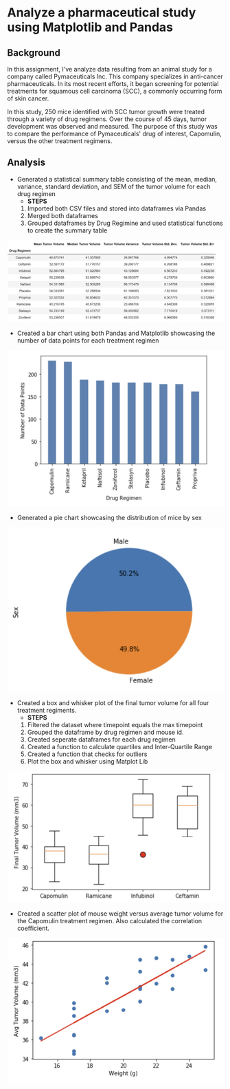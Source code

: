 # Analyze a pharmaceutical study using Matplotlib and Pandas 

## Background

In this assignment, I've analyze data resulting from an animal study for a company called Pymaceuticals Inc. This company specializes in anti-cancer pharmaceuticals. In its most recent efforts, it began screening for potential treatments for squamous cell carcinoma (SCC), a commonly occurring form of skin cancer.

In this study, 250 mice identified with SCC tumor growth were treated through a variety of drug regimens. Over the course of 45 days, tumor development was observed and measured. The purpose of this study was to compare the performance of Pymaceuticals' drug of interest, Capomulin, versus the other treatment regimens.

## Analysis

* Generated a statistical summary table consisting of the mean, median, variance, standard deviation, and SEM of the tumor volume for each drug regimen
   * **STEPS**
    1) Imported both CSV files and stored into dataframes via Pandas
    2) Merged both dataframes
    3) Grouped dataframes by Drug Regimine and used statistical functions to create the summary table
    
![](/images/summary_table.jpg)

* Created a bar chart using both Pandas and Matplotlib showcasing the number of data points for each treatment regimen

![](/images/drug_regimen_counts.jpg)

* Generated a pie chart showcasing the distribution of mice by sex

![](/images/distribution_by_sex.jpg)

* Created a box and whisker plot of the final tumor volume for all four treatment regiments. 
   * **STEPS**
    1) Filtered the dataset where timepoint equals the max timepoint
    2) Grouped the dataframe by drug regimen and mouse id.
    3) Created seperate dataframes for each drug regimen
    4) Created a function to calculate quartiles and Inter-Quartile Range
    5) Created a function that checks for outliers
    6) Plot the box and whisker using Matplot Lib

![](/images/final_tumor_vol.jpg)

* Created a scatter plot of mouse weight versus average tumor volume for the Capomulin treatment regimen. Also calculated the correlation coefficient.

![](/images/weight_vs_vol.jpg)
